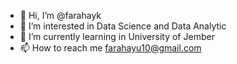 - 👋 Hi, I’m @farahayk
- 👀 I’m interested in Data Science and Data Analytic 
- 🌱 I’m currently learning in University of Jember
- 📫 How to reach me farahayu10@gmail.com

<!---
farahayk/farahayk is a ✨ special ✨ repository because its `README.md` (this file) appears on your GitHub profile.
You can click the Preview link to take a look at your changes.
--->
